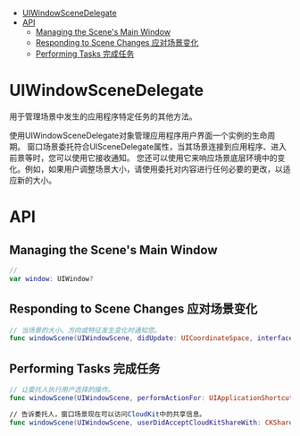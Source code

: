 <!-- TOC -->

- [UIWindowSceneDelegate](#uiwindowscenedelegate)
- [API](#api)
    - [Managing the Scene's Main Window](#managing-the-scenes-main-window)
    - [Responding to Scene Changes 应对场景变化](#responding-to-scene-changes-应对场景变化)
    - [Performing Tasks 完成任务](#performing-tasks-完成任务)

<!-- /TOC -->

# UIWindowSceneDelegate

用于管理场景中发生的应用程序特定任务的其他方法。

使用UIWindowSceneDelegate对象管理应用程序用户界面一个实例的生命周期。
窗口场景委托符合UISceneDelegate属性，当其场景连接到应用程序、进入前景等时，您可以使用它接收通知。
您还可以使用它来响应场景底层环境中的变化。例如，如果用户调整场景大小，请使用委托对内容进行任何必要的更改，以适应新的大小。

# API

## Managing the Scene's Main Window

```swift
// 
var window: UIWindow?
```

## Responding to Scene Changes 应对场景变化

```swift
// 当场景的大小、方向或特征发生变化时通知您。
func windowScene(UIWindowScene, didUpdate: UICoordinateSpace, interfaceOrientation: UIInterfaceOrientation, traitCollection: UITraitCollection)
```

## Performing Tasks 完成任务

```swift
// 让委托人执行用户选择的操作。
func windowScene(UIWindowScene, performActionFor: UIApplicationShortcutItem, completionHandler: (Bool) -> Void)

// 告诉委托人，窗口场景现在可以访问CloudKit中的共享信息。
func windowScene(UIWindowScene, userDidAcceptCloudKitShareWith: CKShareMetadata)

```
